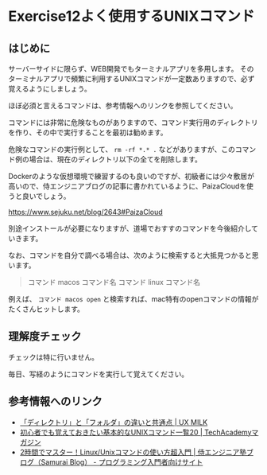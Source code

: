 # Exercise12よく使用するUNIXコマンド


## はじめに

サーバーサイドに限らず、WEB開発でもターミナルアプリを多用します。
そのターミナルアプリで頻繁に利用するUNIXコマンドが一定数ありますので、必ず覚えるようにしましょう。

ほぼ必須と言えるコマンドは、参考情報へのリンクを参照してください。

コマンドには非常に危険なものがありますので、コマンド実行用のディレクトリを作り、その中で実行することを最初は勧めます。

危険なコマンドの実行例として、 `rm -rf *.* .` などがありますが、このコマンド例の場合は、現在のディレクトリ以下の全てを削除します。

Dockerのような仮想環境で練習するのも良いのですが、初級者には少々敷居が高いので、侍エンジニアブログの記事に書かれているように、PaizaCloudを使うと良いでしょう。

https://www.sejuku.net/blog/2643#PaizaCloud

別途インストールが必要になりますが、道場でおすすのコマンドを今後紹介していきます。

なお、コマンドを自分で調べる場合は、次のように検索すると大抵見つかると思います。

> コマンド macos コマンド名
> コマンド linux コマンド名

例えば、 `コマンド macos open` と検索すれば、mac特有のopenコマンドの情報がたくさんヒットします。


## 理解度チェック

チェックは特に行いません。

毎日、写経のようにコマンドを実行して覚えてください。

## 参考情報へのリンク

- [「ディレクトリ」と「フォルダ」の違いと共通点 | UX MILK](https://uxmilk.jp/27546)
- [初心者でも覚えておきたい基本的なUNIXコマンド一覧20 | TechAcademyマガジン](https://techacademy.jp/magazine/6406)
- [2時間でマスター！Linux/Unixコマンドの使い方超入門 | 侍エンジニア塾ブログ（Samurai Blog） - プログラミング入門者向けサイト](https://www.sejuku.net/blog/2643)


